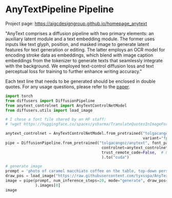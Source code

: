 # AnyTextPipeline Pipeline

Project page: https://aigcdesigngroup.github.io/homepage_anytext

"AnyText comprises a diffusion pipeline with two primary elements: an auxiliary latent module and a text embedding module. The former uses inputs like text glyph, position, and masked image to generate latent features for text generation or editing. The latter employs an OCR model for encoding stroke data as embeddings, which blend with image caption embeddings from the tokenizer to generate texts that seamlessly integrate with the background. We employed text-control diffusion loss and text perceptual loss for training to further enhance writing accuracy."

Each text line that needs to be generated should be enclosed in double quotes. For any usage questions, please refer to the [paper](https://arxiv.org/abs/2311.03054).



```py
import torch
from diffusers import DiffusionPipeline
from anytext_controlnet import AnyTextControlNetModel
from diffusers.utils import load_image

# I chose a font file shared by an HF staff:
# !wget https://huggingface.co/spaces/ysharma/TranslateQuotesInImageForwards/resolve/main/arial-unicode-ms.ttf

anytext_controlnet = AnyTextControlNetModel.from_pretrained("tolgacangoz/anytext-controlnet", torch_dtype=torch.float16,
                                                            variant="fp16",)
pipe = DiffusionPipeline.from_pretrained("tolgacangoz/anytext", font_path="arial-unicode-ms.ttf",
                                          controlnet=anytext_controlnet, torch_dtype=torch.float16,
                                          trust_remote_code=False,  # One needs to give permission to run this pipeline's code
                                          ).to("cuda")

# generate image
prompt = 'photo of caramel macchiato coffee on the table, top-down perspective, with "Any" "Text" written on it using cream'
draw_pos = load_image("https://raw.githubusercontent.com/tyxsspa/AnyText/refs/heads/main/example_images/gen9.png")
image = pipe(prompt, num_inference_steps=20, mode="generate", draw_pos=draw_pos,
             ).images[0]
image
```
